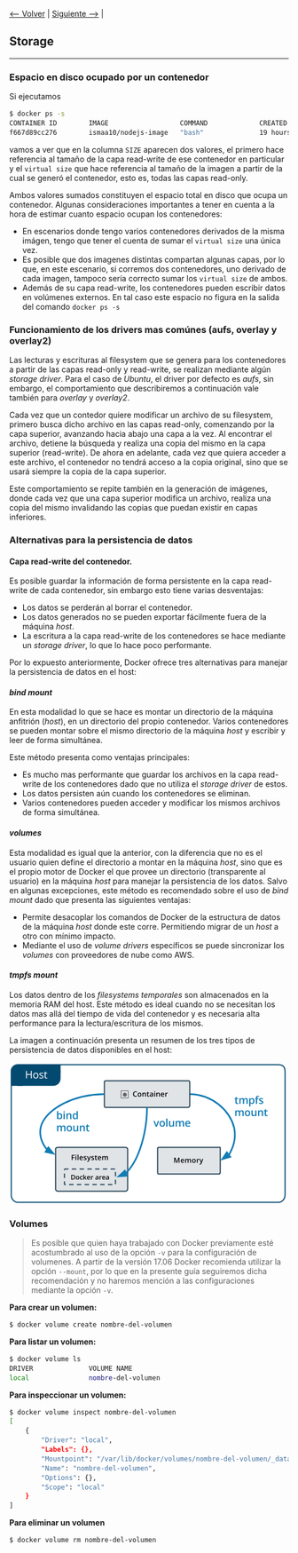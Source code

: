 [<-- Volver](https://github.com/conapps/conapps-iot/blob/master/claseDeDocker/20170803-Imagenes.md) |
[Siguiente -->](https://github.com/conapps/conapps-iot/blob/master/claseDeDocker/20170807-Networking.md) |

## Storage
---

### Espacio en disco ocupado por un contenedor

Si ejecutamos

```bash
$ docker ps -s
CONTAINER ID        IMAGE                  COMMAND             CREATED             STATUS              PORTS                              NAMES               SIZE
f667d89cc276        ismaa10/nodejs-image   "bash"              19 hours ago        Up 19 hours         0.0.0.0:3000->3000/tcp, 8080/tcp   test                994kB (virtual 271MB)
```

vamos a ver que en la columna ```SIZE``` aparecen dos valores, el primero hace referencia al tamaño de la capa read-write de ese contenedor en particular y el ```virtual size``` que hace referencia al tamaño de la imagen a partir de la cual se generó el contenedor, esto es, todas las capas read-only.

Ambos valores sumados constituyen el espacio total en disco que ocupa un contenedor.
Algunas consideraciones importantes a tener en cuenta a la hora de estimar cuanto espacio ocupan los contenedores:

- En escenarios donde tengo varios contenedores derivados de la misma imágen, tengo que tener el cuenta de sumar el ```virtual size``` una única vez.
- Es posible que dos imagenes distintas compartan algunas capas, por lo que, en este escenario, si corremos dos contenedores, uno derivado de cada imagen, tampoco sería correcto sumar los ```virtual size``` de ambos.
- Además de su capa read-write, los contenedores pueden escribir datos en volúmenes externos. En tal caso este espacio no figura en la salida del comando ```docker ps -s```


### Funcionamiento de los drivers mas comúnes (aufs, overlay y overlay2)

Las lecturas y escrituras al filesystem que se genera para los contenedores a partir de las capas read-only y read-write, se realizan mediante algún _storage driver_. Para el caso de _Ubuntu_, el driver por defecto es _aufs_, sin embargo, el comportamiento que describiremos a continuación vale también para _overlay_ y _overlay2_.

Cada vez que un contedor quiere modificar un archivo de su filesystem, primero busca dicho archivo en las capas read-only, comenzando por la capa superior, avanzando hacia abajo una capa a la vez. Al encontrar el archivo, detiene la búsqueda y realiza una copia del mismo en la capa superior (read-write). De ahora en adelante, cada vez que quiera acceder a este archivo, el contenedor no tendrá acceso a la copia original, sino que se usará siempre la copia de la capa superior.

Este comportamiento se repite también en la generación de imágenes, donde cada vez que una capa superior modifica un archivo, realiza una copia del mismo invalidando las copias que puedan existir en capas inferiores.

### Alternativas para la persistencia de datos

#### Capa read-write del contenedor.
Es posible guardar la información de forma persistente en la capa read-write de cada contenedor, sin embargo esto tiene varias desventajas:

- Los datos se perderán al borrar el contenedor.
- Los datos generados no se pueden exportar fácilmente fuera de la máquina _host_.
- La escritura a la capa read-write de los contenedores se hace mediante un _storage driver_, lo que lo hace poco performante.

Por lo expuesto anteriormente, Docker ofrece tres alternativas para manejar la persistencia de datos en el host:

#### _bind mount_

En esta modalidad lo que se hace es montar un directorio de la máquina anfitrión (_host_), en un directorio del propio contenedor. Varios contenedores se pueden montar sobre el mismo directorio de la máquina _host_ y escribir y leer de forma simultánea.

Este método presenta como ventajas principales:

- Es mucho mas performante que guardar los archivos en la capa read-write de los contenedores dado que no utiliza el _storage driver_ de estos.
- Los datos persisten aún cuando los contenedores se eliminan.
- Varios contenedores pueden acceder y modificar los mismos archivos de forma simultánea.

#### _volumes_

Esta modalidad es igual que la anterior, con la diferencia que no es el usuario quien define el directorio a montar en la máquina _host_, sino que es el propio motor de Docker el que provee un directorio (transparente al usuario) en la máquina _host_ para manejar la persistencia de los datos. Salvo en algunas excepciones, este método es recomendado sobre el uso de _bind mount_ dado que presenta las siguientes ventajas:

- Permite desacoplar los comandos de Docker de la estructura de datos de la máquina _host_ donde este corre. Permitiendo migrar de un _host_ a otro con mínimo impacto.
- Mediante el uso de _volume drivers_ específicos se puede sincronizar los _volumes_ con proveedores de nube como AWS.

#### _tmpfs mount_

Los datos dentro de los _filesystems temporales_ son almacenados en la memoria RAM del host.
Este método es ideal cuando no se necesitan los datos mas allá del tiempo de vida del contenedor y es necesaria alta performance para la lectura/escritura de los mismos.

La imagen a continuación presenta un resumen de los tres tipos de persistencia de datos disponibles en el host:

![alt text](types-of-mounts.png "Tipos de persistencia de datos en el host")

### Volumes

> Es posible que quien haya trabajado con Docker previamente esté acostumbrado al uso de la opción ```-v``` para la configuración de volumenes.
> A partir de la versión 17.06 Docker recomienda utilizar la opción ```--mount```, por lo que en la presente guía seguiremos dicha recomendación y no haremos mención a las configuraciones mediante la opción ```-v```.

**Para crear un volumen:**
```bash
$ docker volume create nombre-del-volumen
```

**Para listar un volumen:**
```bash
$ docker volume ls
DRIVER              VOLUME NAME
local               nombre-del-volumen
```

**Para inspeccionar un volumen:**
```bash
$ docker volume inspect nombre-del-volumen
[
    {
        "Driver": "local",
        "Labels": {},
        "Mountpoint": "/var/lib/docker/volumes/nombre-del-volumen/_data",
        "Name": "nombre-del-volumen",
        "Options": {},
        "Scope": "local"
    }
]
```

**Para eliminar un volumen**
```bash
$ docker volume rm nombre-del-volumen
```
